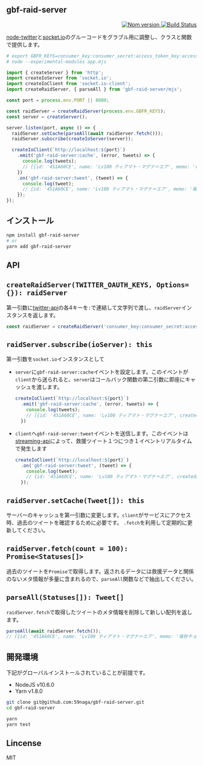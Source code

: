 gbf-raid-server
---

<p align="right">
  <a href="https://www.npmjs.com/package/gbf-raid-server">
    <img alt="Npm version" src="https://badge.fury.io/js/gbf-raid-server.svg">
  </a>
  <a href="https://travis-ci.org/59naga/gbf-raid-server">
    <img alt="Build Status" src="https://travis-ci.org/59naga/gbf-raid-server.svg?branch=master">
  </a>
</p>

[node-twitter][2]と[socket.io][3]のグルーコードをグラブル用に調整し、クラスと関数で提供します。

```bash
# export GBFR_KEYS=consumer_key:consumer_secret:access_token_key:access_token_secret
# node --experimental-modules app.mjs
```

```js
import { createServer } from 'http';
import createIoServer from 'socket.io';
import createIoClient from 'socket.io-client';
import createRaidServer, { parseAll } from 'gbf-raid-server/mjs';

const port = process.env.PORT || 8080;

const raidServer = createRaidServer(process.env.GBFR_KEYS);
const server = createServer();

server.listen(port, async () => {
  raidServer.setCache(parseAll(await raidServer.fetch()));
  raidServer.subscribe(createIoServer(server));

  createIoClient(`http://localhost:${port}`)
    .emit('gbf-raid-server:cache', (error, tweets) => {
      console.log(tweets);
      // [{id: '451A60CE', name: 'Lv100 ティアマト・マグナ＝エア', memo: '毎秒チョクチェしろ', createdAt: '2018-07-06 10:26:56'}, {...}]
    })
    .on('gbf-raid-server:tweet', (tweet) => {
      console.log(tweet);
      // {id: '451A60CE', name: 'Lv100 ティアマト・マグナ＝エア', memo: '毎秒チョクチェしろ', createdAt: '2018-07-06 10:26:56'}
    });
});
```

インストール
---

```bash
npm install gbf-raid-server
# or
yarn add gbf-raid-server
```

API
---

## `createRaidServer(TWITTER_OAUTH_KEYS, Options={}): raidServer`

第一引数に[twitter-api](https://apps.twitter.com/)の各4キーを`:`で連結して文字列で渡し、`raidServer`インスタンスを返します。

```js
const raidServer = createRaidServer('consumer_key:consumer_secret:access_token_key:access_token_secret');
```

## `raidServer.subscribe(ioServer): this`

第一引数を`socket.io`インスタンスとして

* `server`に`gbf-raid-server:cache`イベントを設定します。このイベントが`client`から送られると、`server`はコールバック関数の第二引数に即座にキャッシュを渡します。
  ```js
  createIoClient(`http://localhost:${port}`)
    .emit('gbf-raid-server:cache', (error, tweets) => {
      console.log(tweets);
      // [{id: '451A60CE', name: 'Lv100 ティアマト・マグナ＝エア', createdAt: '2018-07-06 10:26:56'}, {...}]
    })
  ```
* `client`へ`gbf-raid-server:tweet`イベントを送信します。このイベントは[streaming-api](https://github.com/desmondmorris/node-twitter#streaming-api)によって、救援ツイート１つにつき１イベントリアルタイムで発生します
  ```js
  createIoClient(`http://localhost:${port}`)
    .on('gbf-raid-server:tweet', (tweet) => {
      console.log(tweet);
      // {id: '451A60CE', name: 'Lv100 ティアマト・マグナ＝エア', createdAt: '2018-07-06 10:26:56'}
    });
  ```

## `raidServer.setCache(Tweet[]): this`

サーバーのキャッシュを第一引数に変更します。`client`がサービスにアクセス時、過去のツイートを確認するために必要です。
`.fetch`を利用して定期的に更新してください。

## `raidServer.fetch(count = 100): Promise<Statuses[]>`

過去のツイートを`Promise`で取得します。返されるデータには救援データと関係のないメタ情報が多量に含まれるので、`parseAll`関数などで抽出してください。

## `parseAll(Statuses[]): Tweet[]`

`raidServer.fetch`で取得したツイートのメタ情報を削除して新しい配列を返します。

```js
parseAll(await raidServer.fetch());
// [{id: '451A60CE', name: 'Lv100 ティアマト・マグナ＝エア', memo: '毎秒チョクチェしろ', createdAt: '2018-07-06 10:26:56'}, {...}]
```

開発環境
---

下記がグローバルインストールされていることが前提です。

* NodeJS v10.6.0
* Yarn v1.8.0

```bash
git clone git@github.com:59naga/gbf-raid-server.git
cd gbf-raid-server

yarn
yarn test
```

Lincense
---
MIT

[1]: https://developer.twitter.com/en/docs/basics/rate-limits.html
[2]: https://github.com/desmondmorris/node-twitter#readme
[3]: https://github.com/socketio/socket.io#readme
